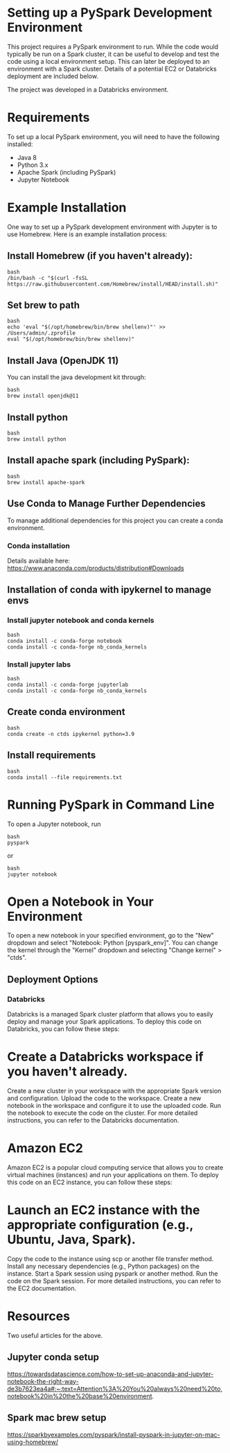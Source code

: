 # Setting up a PySpark Development Environment

This project requires a PySpark environment to run. While the code would typically be run on a Spark cluster, it can be useful to develop and test the code using a local environment setup. This can later be deployed to an environment with a Spark cluster. Details of a potential EC2 or Databricks deployment are included below.

The project was developed in a Databricks environment. 

# Requirements

To set up a local PySpark environment, you will need to have the following installed:

- Java 8
- Python 3.x
- Apache Spark (including PySpark)
- Jupyter Notebook

# Example Installation

One way to set up a PySpark development environment with Jupyter is to use Homebrew. Here is an example installation process:

## Install Homebrew (if you haven't already):

``` 
bash
/bin/bash -c "$(curl -fsSL https://raw.githubusercontent.com/Homebrew/install/HEAD/install.sh)"

```

## Set brew to path 

```
bash
echo 'eval "$(/opt/homebrew/bin/brew shellenv)"' >> /Users/admin/.zprofile
eval "$(/opt/homebrew/bin/brew shellenv)"
```

## Install Java  (OpenJDK 11)

You can install the java development kit through:

```
bash
brew install openjdk@11
```

## Install python

``` 
bash
brew install python

```

## Install apache spark (including PySpark):

```
bash
brew install apache-spark

```

## Use Conda to Manage Further Dependencies

To manage additional dependencies for this project you can create a conda environment.

### Conda installation 

Details available here: https://www.anaconda.com/products/distribution#Downloads

## Installation of conda with ipykernel to manage envs 

### Install jupyter notebook and conda kernels 

```
bash
conda install -c conda-forge notebook
conda install -c conda-forge nb_conda_kernels

```
### Install jupyter labs
```
bash
conda install -c conda-forge jupyterlab
conda install -c conda-forge nb_conda_kernels

```

## Create conda environment

```
bash
conda create -n ctds ipykernel python=3.9
```

## Install requirements 

```
bash
conda install --file requirements.txt
```

# Running PySpark in Command Line

To open a Jupyter notebook, run
```
bash
pyspark
```
or 

```
bash
jupyter notebook
```

# Open a Notebook in Your Environment

To open a new notebook in your specified environment, go to the "New" dropdown and select "Notebook: Python [pyspark_env]". You can change the kernel through the "Kernel" dropdown and selecting "Change kernel" > "ctds".

## Deployment Options

### Databricks

Databricks is a managed Spark cluster platform that allows you to easily deploy and manage your Spark applications. To deploy this code on Databricks, you can follow these steps:

# Create a Databricks workspace if you haven't already.

Create a new cluster in your workspace with the appropriate Spark version and configuration.
Upload the code to the workspace.
Create a new notebook in the workspace and configure it to use the uploaded code.
Run the notebook to execute the code on the cluster.
For more detailed instructions, you can refer to the Databricks documentation.

# Amazon EC2

Amazon EC2 is a popular cloud computing service that allows you to create virtual machines (instances) and run your applications on them. To deploy this code on an EC2 instance, you can follow these steps:

# Launch an EC2 instance with the appropriate configuration (e.g., Ubuntu, Java, Spark).

Copy the code to the instance using scp or another file transfer method.
Install any necessary dependencies (e.g., Python packages) on the instance.
Start a Spark session using pyspark or another method.
Run the code on the Spark session.
For more detailed instructions, you can refer to the EC2 documentation.

# Resources
Two useful articles for the above.

## Jupyter conda setup

https://towardsdatascience.com/how-to-set-up-anaconda-and-jupyter-notebook-the-right-way-de3b7623ea4a#:~:text=Attention%3A%20You%20always%20need%20to,notebook%20in%20the%20base%20environment.


## Spark  mac brew setup


https://sparkbyexamples.com/pyspark/install-pyspark-in-jupyter-on-mac-using-homebrew/
